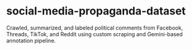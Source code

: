 # social-media-propaganda-dataset
Crawled, summarized, and labeled political comments from Facebook, Threads, TikTok, and Reddit using custom scraping and Gemini-based annotation pipeline.
